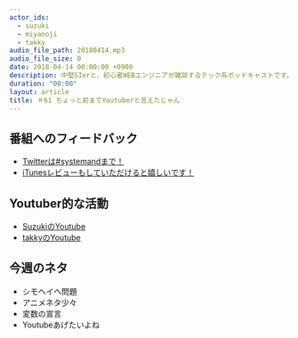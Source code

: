 ```yaml
---
actor_ids:
  - suzuki
  - miyanoji
  - takky
audio_file_path: 20180414.mp3
audio_file_size: 0
date: 2018-04-14 00:00:00 +0900
description: 中堅SIerと、初心者WEBエンジニアが雑談するテック系ポッドキャストです。
duration: "00:00"
layout: article
title: ＃61 ちょっと前までYoutuberと言えたじゃん
---
```

## 番組へのフィードバック
* [Twitterは#systemandまで！](https://twitter.com/search?q=%23systemand)
* [iTunesレビューもしていただけると嬉しいです！](https://itunes.apple.com/jp/podcast/systemand-online/id1205168408?mt=2)

## Youtuber的な活動
* [SuzukiのYoutube](https://www.youtube.com/channel/UCqTozqKO5AWD8OccCnW3Rvw)
* [takkyのYoutube](https://www.youtube.com/channel/UCtoXGiMeDggQPdGoanDE2sA)


## 今週のネタ
* シモヘイヘ問題
* アニメネタ少々
* 変数の宣言
* Youtubeあげたいよね
